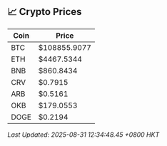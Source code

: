 ## 📈 Crypto Prices

| Coin | Price |
| ---- | ----- |
| BTC | $108855.9077 |
| ETH | $4467.5344 |
| BNB | $860.8434 |
| CRV | $0.7915 |
| ARB | $0.5161 |
| OKB | $179.0553 |
| DOGE | $0.2194 |

_Last Updated: 2025-08-31 12:34:48.45 +0800 HKT_